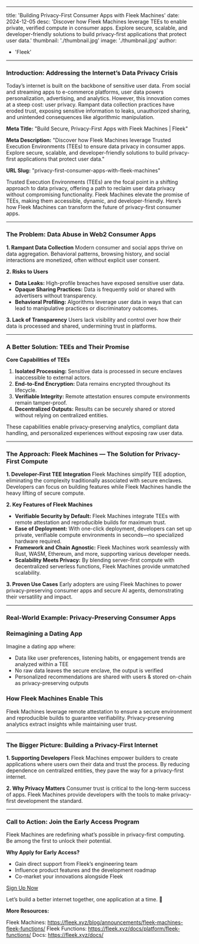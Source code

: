 
---
title: 'Building Privacy-First Consumer Apps with Fleek Machines'
date: 2024-12-05
desc: 'Discover how Fleek Machines leverage TEEs to enable private, verified compute in consumer apps. Explore secure, scalable, and developer-friendly solutions to build privacy-first applications that protect user data.'
thumbnail: './thumbnail.jpg'
image: './thumbnail.jpg'
author:
  - 'Fleek'
---

### **Introduction: Addressing the Internet’s Data Privacy Crisis**

Today’s internet is built on the backbone of sensitive user data. From social and streaming apps to e-commerce platforms, user data powers personalization, advertising, and analytics. However, this innovation comes at a steep cost: user privacy. Rampant data collection practices have eroded trust, exposing sensitive information to leaks, unauthorized sharing, and unintended consequences like algorithmic manipulation.

**Meta Title:**
"Build Secure, Privacy-First Apps with Fleek Machines | Fleek"

**Meta Description:**
"Discover how Fleek Machines leverage Trusted Execution Environments (TEEs) to ensure data privacy in consumer apps. Explore secure, scalable, and developer-friendly solutions to build privacy-first applications that protect user data."

**URL Slug:**
"privacy-first-consumer-apps-with-fleek-machines"

Trusted Execution Environments (TEEs) are the focal point in a shifting approach to data privacy, offering a path to reclaim user data privacy without compromising functionality. Fleek Machines elevate the promise of TEEs, making them accessible, dynamic, and developer-friendly. Here’s how Fleek Machines can transform the future of privacy-first consumer apps.

---

### **The Problem: Data Abuse in Web2 Consumer Apps**

**1. Rampant Data Collection** Modern consumer and social apps thrive on data aggregation. Behavioral patterns, browsing history, and social interactions are monetized, often without explicit user consent.

**2. Risks to Users**

- **Data Leaks:** High-profile breaches have exposed sensitive user data.
- **Opaque Sharing Practices:** Data is frequently sold or shared with advertisers without transparency.
- **Behavioral Profiling:** Algorithms leverage user data in ways that can lead to manipulative practices or discriminatory outcomes.

**3. Lack of Transparency** Users lack visibility and control over how their data is processed and shared, undermining trust in platforms.

---

### **A Better Solution: TEEs and Their Promise**

**Core Capabilities of TEEs**

1. **Isolated Processing:** Sensitive data is processed in secure enclaves inaccessible to external actors.
2. **End-to-End Encryption:** Data remains encrypted throughout its lifecycle.
3. **Verifiable Integrity:** Remote attestation ensures compute environments remain tamper-proof.
4. **Decentralized Outputs:** Results can be securely shared or stored without relying on centralized entities.

These capabilities enable privacy-preserving analytics, compliant data handling, and personalized experiences without exposing raw user data.

---

### **The Approach: Fleek Machines — The Solution for Privacy-First Compute**

**1. Developer-First TEE Integration** Fleek Machines simplify TEE adoption, eliminating the complexity traditionally associated with secure enclaves. Developers can focus on building features while Fleek Machines handle the heavy lifting of secure compute.

**2. Key Features of Fleek Machines**

- **Verifiable Security by Default:** Fleek Machines integrate TEEs with remote attestation and reproducible builds for maximum trust.
- **Ease of Deployment:** With one-click deployment, developers can set up private, verifiable compute environments in seconds—no specialized hardware required.
- **Framework and Chain Agnostic:** Fleek Machines work seamlessly with Rust, WASM, Ethereum, and more, supporting various developer needs.
- **Scalability Meets Privacy:** By blending server-first compute with decentralized serverless functions, Fleek Machines provide unmatched scalability.

**3. Proven Use Cases** Early adopters are using Fleek Machines to power privacy-preserving consumer apps and secure AI agents, demonstrating their versatility and impact.

---

### **Real-World Example: Privacy-Preserving Consumer Apps**

### **Reimagining a Dating App**

Imagine a dating app where:

- Data like user preferences, listening habits, or engagement trends are analyzed within a TEE
- No raw data leaves the secure enclave, the output is verified
- Personalized recommendations are shared with users & stored on-chain as privacy-preserving outputs

### **How Fleek Machines Enable This**

Fleek Machines leverage remote attestation to ensure a secure environment and reproducible builds to guarantee verifiability. Privacy-preserving analytics extract insights while maintaining user trust.

---

### **The Bigger Picture: Building a Privacy-First Internet**

**1. Supporting Developers** Fleek Machines empower builders to create applications where users own their data and trust the process. By reducing dependence on centralized entities, they pave the way for a privacy-first internet.

**2. Why Privacy Matters** Consumer trust is critical to the long-term success of apps. Fleek Machines provide developers with the tools to make privacy-first development the standard.

---

### **Call to Action: Join the Early Access Program**

Fleek Machines are redefining what’s possible in privacy-first computing. Be among the first to unlock their potential.

**Why Apply for Early Access?**

- Gain direct support from Fleek’s engineering team
- Influence product features and the development roadmap
- Co-market your innovations alongside Fleek

[Sign Up Now](https://dub.sh/machinesearlyaccess)

Let’s build a better internet together, one application at a time. 🚀

**More Resources:**

Fleek Machines: https://fleek.xyz/blog/announcements/fleek-machines-fleek-functions/
Fleek Functions: https://fleek.xyz/docs/platform/fleek-functions/
Docs: https://fleek.xyz/docs/